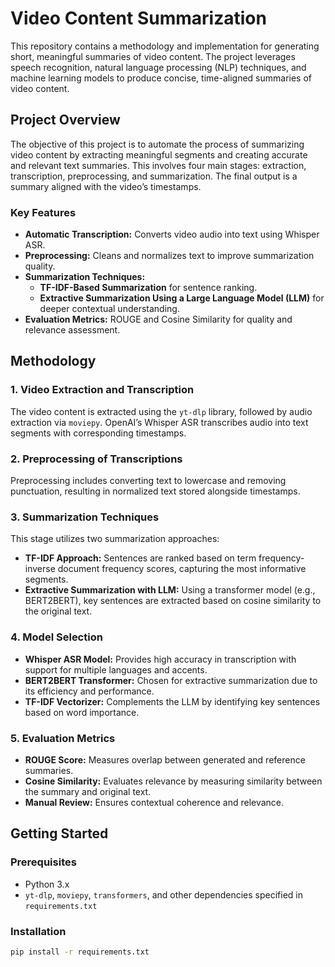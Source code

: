 
# Video Content Summarization

This repository contains a methodology and implementation for generating short, meaningful summaries of video content. The project leverages speech recognition, natural language processing (NLP) techniques, and machine learning models to produce concise, time-aligned summaries of video content.

## Project Overview

The objective of this project is to automate the process of summarizing video content by extracting meaningful segments and creating accurate and relevant text summaries. This involves four main stages: extraction, transcription, preprocessing, and summarization. The final output is a summary aligned with the video’s timestamps.

### Key Features
- **Automatic Transcription:** Converts video audio into text using Whisper ASR.
- **Preprocessing:** Cleans and normalizes text to improve summarization quality.
- **Summarization Techniques:** 
  - **TF-IDF-Based Summarization** for sentence ranking.
  - **Extractive Summarization Using a Large Language Model (LLM)** for deeper contextual understanding.
- **Evaluation Metrics:** ROUGE and Cosine Similarity for quality and relevance assessment.

## Methodology

### 1. Video Extraction and Transcription
The video content is extracted using the `yt-dlp` library, followed by audio extraction via `moviepy`. OpenAI’s Whisper ASR transcribes audio into text segments with corresponding timestamps.

### 2. Preprocessing of Transcriptions
Preprocessing includes converting text to lowercase and removing punctuation, resulting in normalized text stored alongside timestamps.

### 3. Summarization Techniques
This stage utilizes two summarization approaches:
- **TF-IDF Approach:** Sentences are ranked based on term frequency-inverse document frequency scores, capturing the most informative segments.
- **Extractive Summarization with LLM:** Using a transformer model (e.g., BERT2BERT), key sentences are extracted based on cosine similarity to the original text.

### 4. Model Selection
- **Whisper ASR Model:** Provides high accuracy in transcription with support for multiple languages and accents.
- **BERT2BERT Transformer:** Chosen for extractive summarization due to its efficiency and performance.
- **TF-IDF Vectorizer:** Complements the LLM by identifying key sentences based on word importance.

### 5. Evaluation Metrics
- **ROUGE Score:** Measures overlap between generated and reference summaries.
- **Cosine Similarity:** Evaluates relevance by measuring similarity between the summary and original text.
- **Manual Review:** Ensures contextual coherence and relevance.

## Getting Started

### Prerequisites
- Python 3.x
- `yt-dlp`, `moviepy`, `transformers`, and other dependencies specified in `requirements.txt`

### Installation
```bash
pip install -r requirements.txt
